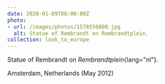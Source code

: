 ```yaml
---
date: 2020-01-09T08:00:00Z
photo:
- url: /images/photos/1578556800.jpg
  alt: Statue of Rembrandt on Rembrandtplein.
collection: look_to_europe
---
```

Statue of Rembrandt on *Rembrandtplein*{lang="nl"}.

Amsterdam, Netherlands (May 2012)
